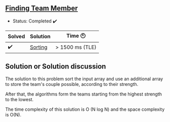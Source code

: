## [Finding Team Member](https://codeforces.com/problemset/problem/579/B)

- Status: Completed :heavy_check_mark:

Solved | Solution | Time :clock11: | 
--- | --- | --- | 
:heavy_check_mark:  | [Sorting](https://codeforces.com/contest/52/submission/102488877) | > 1500 ms (TLE) | 

## Solution or Solution discussion

The solution to this problem sort the input array and use an additional array to store the team's couple possible, 
according to their strength.

After that, the algorithms form the teams starting from the highest strength to the lowest.

The time complexity of this solution is O (N log N) and the space complexity is O(N).